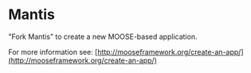Mantis
=====

"Fork Mantis" to create a new MOOSE-based application.

For more information see: [http://mooseframework.org/create-an-app/](http://mooseframework.org/create-an-app/)
